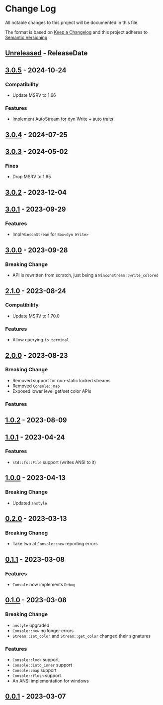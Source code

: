 # Change Log
All notable changes to this project will be documented in this file.

The format is based on [Keep a Changelog](http://keepachangelog.com/)
and this project adheres to [Semantic Versioning](http://semver.org/).

<!-- next-header -->
## [Unreleased] - ReleaseDate

## [3.0.5] - 2024-10-24

### Compatibility

- Update MSRV to 1.66

### Features

- Implement AutoStream for dyn Write + auto traits

## [3.0.4] - 2024-07-25

## [3.0.3] - 2024-05-02

### Fixes

- Drop MSRV to 1.65

## [3.0.2] - 2023-12-04

## [3.0.1] - 2023-09-29

### Features

- Impl `WinconStream` for `Box<dyn Write>`

## [3.0.0] - 2023-09-28

### Breaking Change

- API is rewritten from scratch, just being a `WinconStream::write_colored`

## [2.1.0] - 2023-08-24

### Compatibility

- Update MSRV to 1.70.0

### Features

- Allow querying `is_terminal`

## [2.0.0] - 2023-08-23

### Breaking Change

- Removed support for non-static locked streams
- Removed `Console::map`
- Exposed lower level get/set color APIs

### Features

## [1.0.2] - 2023-08-09

## [1.0.1] - 2023-04-24

### Features

- `std::fs::File` support (writes ANSI to it)

## [1.0.0] - 2023-04-13

### Breaking Change

- Updated `anstyle`

## [0.2.0] - 2023-03-13

### Breaking Chaneg

- Take two at `Console::new` reporting errors

## [0.1.1] - 2023-03-08

### Features

- `Console` now implements `Debug`

## [0.1.0] - 2023-03-08

### Breaking Change

- `anstyle` upgraded
- `Console::new` no longer errors
- `Stream::set_color` and `Stream::get_color` changed their signatures

### Features

- `Console::lock` support
- `Console::into_inner` support
- `Console::map` support
- `Console::flush` support
- An ANSI implementation for windows


## [0.0.1] - 2023-03-07

<!-- next-url -->
[Unreleased]: https://github.com/rust-cli/anstyle/compare/anstyle-wincon-v3.0.5...HEAD
[3.0.5]: https://github.com/rust-cli/anstyle/compare/anstyle-wincon-v3.0.4...anstyle-wincon-v3.0.5
[3.0.4]: https://github.com/rust-cli/anstyle/compare/anstyle-wincon-v3.0.3...anstyle-wincon-v3.0.4
[3.0.3]: https://github.com/rust-cli/anstyle/compare/anstyle-wincon-v3.0.2...anstyle-wincon-v3.0.3
[3.0.2]: https://github.com/rust-cli/anstyle/compare/anstyle-wincon-v3.0.1...anstyle-wincon-v3.0.2
[3.0.1]: https://github.com/rust-cli/anstyle/compare/anstyle-wincon-v3.0.0...anstyle-wincon-v3.0.1
[3.0.0]: https://github.com/rust-cli/anstyle/compare/anstyle-wincon-v2.1.0...anstyle-wincon-v3.0.0
[2.1.0]: https://github.com/rust-cli/anstyle/compare/anstyle-wincon-v2.0.0...anstyle-wincon-v2.1.0
[2.0.0]: https://github.com/rust-cli/anstyle/compare/anstyle-wincon-v1.0.2...anstyle-wincon-v2.0.0
[1.0.2]: https://github.com/rust-cli/anstyle/compare/anstyle-wincon-v1.0.1...anstyle-wincon-v1.0.2
[1.0.1]: https://github.com/rust-cli/anstyle/compare/anstyle-wincon-v1.0.0...anstyle-wincon-v1.0.1
[1.0.0]: https://github.com/rust-cli/anstyle/compare/anstyle-wincon-v0.2.0...anstyle-wincon-v1.0.0
[0.2.0]: https://github.com/rust-cli/anstyle/compare/anstyle-wincon-v0.1.1...anstyle-wincon-v0.2.0
[0.1.1]: https://github.com/rust-cli/anstyle/compare/anstyle-wincon-v0.1.0...anstyle-wincon-v0.1.1
[0.1.0]: https://github.com/rust-cli/anstyle/compare/anstyle-wincon-v0.0.1...anstyle-wincon-v0.1.0
[0.0.1]: https://github.com/rust-cli/anstyle/compare/58e49814ccbdbd9cd30862e268a391cd61ce0f89...anstyle-wincon-v0.0.1

